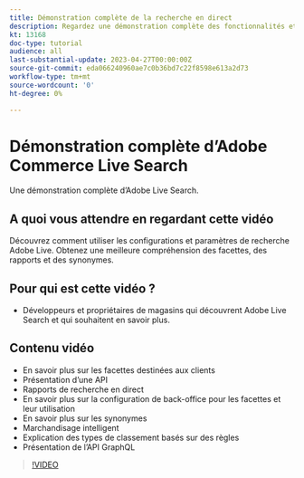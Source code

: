 ```yaml
---
title: Démonstration complète de la recherche en direct
description: Regardez une démonstration complète des fonctionnalités et de la flexibilité de la recherche en direct .
kt: 13168
doc-type: tutorial
audience: all
last-substantial-update: 2023-04-27T00:00:00Z
source-git-commit: eda066240960ae7c0b36bd7c22f8598e613a2d73
workflow-type: tm+mt
source-wordcount: '0'
ht-degree: 0%

---
```


# Démonstration complète d’Adobe Commerce Live Search

Une démonstration complète d’Adobe Live Search.

## A quoi vous attendre en regardant cette vidéo

Découvrez comment utiliser les configurations et paramètres de recherche Adobe Live. Obtenez une meilleure compréhension des facettes, des rapports et des synonymes.

## Pour qui est cette vidéo ?

* Développeurs et propriétaires de magasins qui découvrent Adobe Live Search et qui souhaitent en savoir plus.

## Contenu vidéo

* En savoir plus sur les facettes destinées aux clients
* Présentation d’une API
* Rapports de recherche en direct
* En savoir plus sur la configuration de back-office pour les facettes et leur utilisation
* En savoir plus sur les synonymes
* Marchandisage intelligent
* Explication des types de classement basés sur des règles
* Présentation de l’API GraphQL

>[!VIDEO](https://video.tv.adobe.com/v/3418996?learn=on)